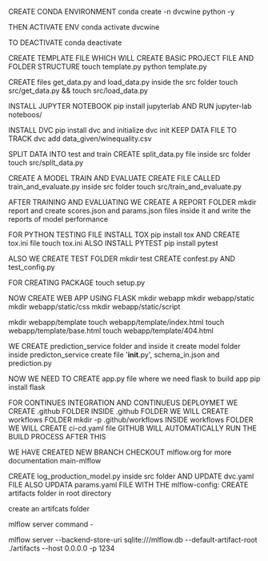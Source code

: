 CREATE CONDA ENVIRONMENT
conda create -n dvcwine python -y

THEN ACTIVATE ENV
conda activate dvcwine

TO DEACTIVATE
conda deactivate

CREATE TEMPLATE FILE WHICH WILL CREATE BASIC PROJECT FILE AND FOLDER STRUCTURE
touch template.py
python template.py

CREATE files get_data.py and load_data.py inside the src folder
touch src/get_data.py && touch src/load_data.py

INSTALL JUPYTER NOTEBOOK
pip install jupyterlab
AND RUN
jupyter-lab noteboos/

INSTALL DVC
pip install dvc
and initialize
dvc init
KEEP DATA FILE TO TRACK
dvc add data_given/winequality.csv

SPLIT DATA INTO test and train 
CREATE split_data.py file inside src folder
touch src/split_data.py

CREATE A MODEL TRAIN AND EVALUATE
CREATE FILE CALLED train_and_evaluate.py inside src folder
touch src/train_and_evaluate.py

AFTER TRAINING AND EVALUATING WE CREATE A REPORT FOLDER
mkdir report
and create scores.json and params.json files inside it
and write the reports of model performance

FOR PYTHON TESTING FILE INSTALL TOX
pip install tox
AND CREATE tox.ini file
touch tox.ini
ALSO INSTALL PYTEST
pip install pytest

ALSO WE CREATE TEST FOLDER
mkdir test
CREATE confest.py AND test_config.py

FOR CREATING PACKAGE 
touch setup.py

NOW CREATE WEB APP USING FLASK
mkdir webapp
mkdir webapp/static
mkdir webapp/static/css
mkdir webapp/static/script


mkdir webapp/template
touch webapp/template/index.html
touch webapp/template/base.html
touch webapp/template/404.html

WE CREATE prediction_service folder and inside it create model folder
inside predicton_service create file '__init__.py', schema_in.json and prediction.py


NOW WE NEED TO CREATE app.py file where we need flask to build app
pip install flask 


FOR CONTINUES INTEGRATION AND CONTINUEUS DEPLOYMET WE CREATE .github FOLDER
INSIDE .github FOLDER WE WILL CREATE workflows FOLDER
mkdir -p .github/workflows
INSIDE workflows FOLDER WE WILL CREATE ci-cd.yaml file GITHUB WILL AUTOMATICALLY RUN THE BUILD PROCESS AFTER THIS

WE HAVE CREATED NEW BRANCH CHECKOUT mlflow.org for more documentation
main-mlflow

CREATE log_production_model.py inside src folder
AND UPDATE dvc.yaml FILE ALSO UPDATA params.yaml FILE WITH THE mlflow-config:
CREATE artifacts folder in root directory


create an artifcats folder

mlflow server command -

mlflow server
--backend-store-uri sqlite:///mlflow.db
--default-artifact-root ./artifacts
--host 0.0.0.0 -p 1234

